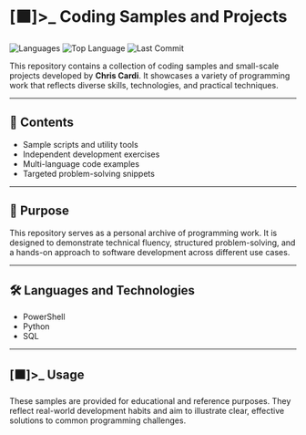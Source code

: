 # [⬛️]>_ **Coding Samples and Projects**

![Languages](https://img.shields.io/github/languages/count/cardi83/codingsamples) ![Top Language](https://img.shields.io/github/languages/top/cardi83/codingsamples) ![Last Commit](https://img.shields.io/github/last-commit/cardi83/codingsamples)

This repository contains a collection of coding samples and small-scale projects developed by **Chris Cardi**. It showcases a variety of programming work that reflects diverse skills, technologies, and practical techniques.

---

## 📁 **Contents**

- Sample scripts and utility tools  
- Independent development exercises  
- Multi-language code examples  
- Targeted problem-solving snippets  

---

## 🎯 **Purpose**

This repository serves as a personal archive of programming work. It is designed to demonstrate technical fluency, structured problem-solving, and a hands-on approach to software development across different use cases.

---

## 🛠️ **Languages and Technologies**

- PowerShell  
- Python  
- SQL  

---

## [⬛️]>_ **Usage**

These samples are provided for educational and reference purposes. They reflect real-world development habits and aim to illustrate clear, effective solutions to common programming challenges.


